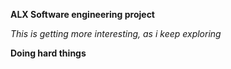 **ALX Software engineering project**

*This is getting more interesting, as i keep exploring*

**Doing hard things**

